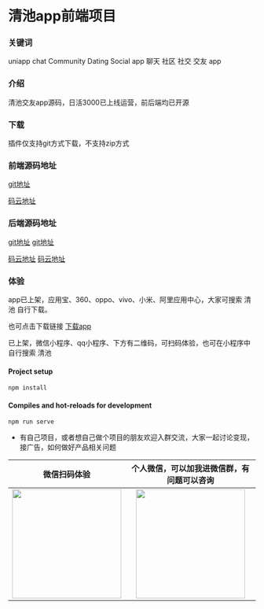 # 清池app前端项目

### 关键词
uniapp chat Community Dating Social app
聊天 社区 社交 交友 app

### 介绍
清池交友app源码，日活3000已上线运营，前后端均已开源

### 下载
插件仅支持git方式下载，不支持zip方式

### 前端源码地址
[git地址](https://gitee.com/qingchiapp/qingchi-uni.git)

[码云地址](https://gitee.com/qingchiapp/qingchi-uni)

### 后端源码地址
[git地址](https://gitee.com/qingchiapp/qingchi-web.git)
[git地址](https://gitee.com/qingchiapp/qingchi-base.git)

[码云地址](https://gitee.com/qingchiapp/qingchi-web)
[码云地址](https://gitee.com/qingchiapp/qingchi-base)

### 体验

app已上架，应用宝、360、oppo、vivo、小米、阿里应用中心，大家可搜索 清池 自行下载。

也可点击下载链接 [下载app](https://openbox.mobilem.360.cn/index/d/sid/4534383)

已上架，微信小程序、qq小程序、下方有二维码，可扫码体验，也可在小程序中自行搜索 清池

#### Project setup
```
npm install
```

#### Compiles and hot-reloads for development
```
npm run serve
```

* 有自己项目，或者想自己做个项目的朋友欢迎入群交流，大家一起讨论变现，接广告，如何做好产品相关问题

<table>
  <thead>
  <tr>
    <th>微信扫码体验</th>
    <th>个人微信，可以加我进微信群，有问题可以咨询</th>
  </tr>
  </thead>
  <tbody>
  <tr>
      <td align="center" valign="middle">
        <img width="222px" src="https://cdxapp-1257733245.cos.ap-beijing.myqcloud.com/qingchi/home/qingchiwxcode.jpg!thumbnail">
      </td>
      <td align="center" valign="middle">
        <img width="222px" src="https://cdxapp-1257733245.cos.ap-beijing.myqcloud.com/qingchi/static/wxcode.png">
      </td>
    </tr>
  <tr></tr>
  </tbody>
</table>
